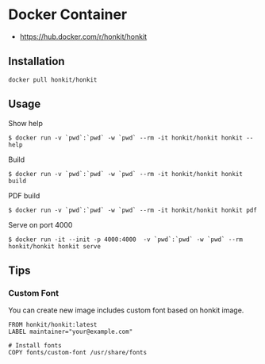 # Docker Container

- https://hub.docker.com/r/honkit/honkit

## Installation

    docker pull honkit/honkit

## Usage

Show help 

    $ docker run -v `pwd`:`pwd` -w `pwd` --rm -it honkit/honkit honkit --help

Build

    $ docker run -v `pwd`:`pwd` -w `pwd` --rm -it honkit/honkit honkit build

PDF build

    $ docker run -v `pwd`:`pwd` -w `pwd` --rm -it honkit/honkit honkit pdf

Serve on port 4000

    $ docker run -it --init -p 4000:4000  -v `pwd`:`pwd` -w `pwd` --rm  honkit/honkit honkit serve

## Tips

### Custom Font

You can create new image includes custom font based on honkit image.

```
FROM honkit/honkit:latest
LABEL maintainer="your@example.com"

# Install fonts
COPY fonts/custom-font /usr/share/fonts
```
